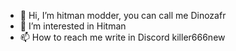 - 👋 Hi, I’m hitman modder, you can call me Dinozafr
- 👀 I’m interested in Hitman
- 📫 How to reach me write in Discord killer666new
